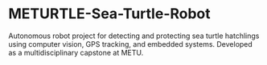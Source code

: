 # METURTLE-Sea-Turtle-Robot
Autonomous robot project for detecting and protecting sea turtle hatchlings using computer vision, GPS tracking, and embedded systems. Developed as a multidisciplinary capstone at METU.
